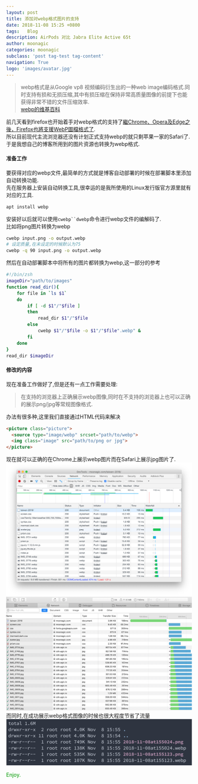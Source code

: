 ```yaml
---
layout: post
title: 添加对webp格式图片的支持
date: 2018-11-08 15:25 +0800
tags:   Blog
description: AirPods 对比 Jabra Elite Active 65t
author: moonagic
categories: moonagic
subclass: 'post tag-test tag-content'
navigation: True
logo: 'images/avatar.jpg'
---
```


> webp格式是从Google vp8 视频编码衍生出的一种web image编码格式.同时支持有损和无损压缩,其中有损压缩在保持非常高质量图像的前提下也能获得非常不错的文件压缩效率.  
> [webp的维基百科](https://en.wikipedia.org/wiki/WebP)

前几天看到firefox也开始着手对webp格式的支持了[繼Chrome、Opera及Edge之後，Firefox也將支援WebP圖檔格式了](https://www.ithome.com.tw/news/126842).  
所以目前现代主流浏览器还没有计划正式支持webp的就只剩苹果一家的Safari了.  
于是我想自己的博客所用到的图片资源也转换为webp格式.  

#### 准备工作
要获得对应的webp文件,最简单的方式就是博客自动部署的时候在部署脚本里添加自动转换功能.  
先在服务器上安装自动转换工具,很幸运的是我所使用的Linux发行版官方源里就有对应的工具.
```bash
apt install webp
```
安装好以后就可以使用`cwebp``dwebp`命令进行webp文件的编解码了.  
比如将png图片转换为webp
```bash
cwebp input.png -o output.webp
# 设定质量,在未设定的时候默认为75
cwebp -q 90 input.png -o output.webp
```
然后在自动部署脚本中将所有的图片都转换为webp,这一部分的参考
```bash
#!/bin/zsh
imageDir="path/to/images"
function read_dir(){
    for file in `ls $1`
    do
        if [ -d $1"/"$file ]
        then
            read_dir $1"/"$file
        else
            cwebp $1"/"$file -o $1"/"$file".webp" &
        fi
    done
}
read_dir $imageDir
```

#### 修改的内容
现在准备工作做好了,但是还有一点工作需要处理:  
> 在支持的浏览器上正确展示webp图像,同时在不支持的浏览器上也可以正确的展示png/jpg等常规图像格式.

办法有很多种,这里我们直接通过HTML代码来解决
```html
<picture class="picture">
  <source type="image/webp" srcset="path/to/webp">
  <img class="image" src="path/to/png or jpg">
</picture>
```

现在就可以正确的在Chrome上展示webp图片而在Safari上展示jpg图片了.
<picture class="picture">
  <source type="image/webp" srcset="/images/2018/11/2018-11-08at155024.webp">
  <img class="image" src="/images/2018/11/2018-11-08at155024.png">
</picture>
<picture class="picture">
  <source type="image/webp" srcset="/images/2018/11/2018-11-08at155123.webp">
  <img class="image" src="/images/2018/11/2018-11-08at155123.png">
</picture>
而同时,在成功展示webp格式图像的时候也很大程度节省了流量
<picture class="picture">
  <source type="image/webp" srcset="/images/2018/11/2018-11-08at155608.webp">
  <img class="image" src="/images/2018/11/2018-11-08at155608.png">
</picture>

<font color=#009900>Enjoy.</font>

